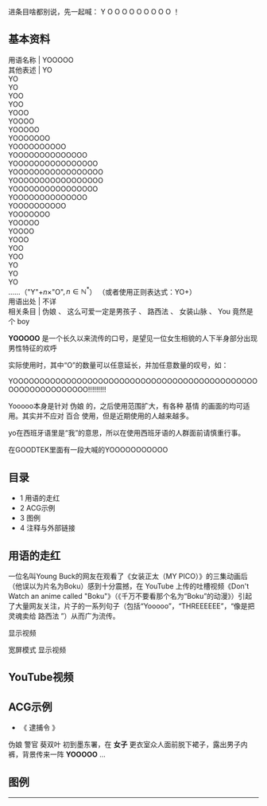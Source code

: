 进条目啥都别说，先一起喊：  Y  O  O  O  O  O  O  O  O  O  ！

**基本资料**  
---  
用语名称  |  YOOOOO   
其他表述  |  YO   
YO  
YO  
YOO  
YOO  
YOOO  
YOOOO  
YOOOOO  
YOOOOOOO  
YOOOOOOOOOO  
YOOOOOOOOOOOOOO  
YOOOOOOOOOOOOOOOO  
YOOOOOOOOOOOOOOOOO  
YOOOOOOOOOOOOOOOOO  
YOOOOOOOOOOOOOOOO  
YOOOOOOOOOOOOOO  
YOOOOOOOOOO  
YOOOOOOO  
YOOOOO  
YOOOO  
YOOO  
YOO  
YOO  
YO  
YO  
YO  
……（"Y"$+ n ×$"O"$, n ∈ \mathbb{N}^*$）  （或者使用正则表达式：YO+）  
用语出处  |  不详   
相关条目  |  伪娘  、  这么可爱一定是男孩子  、  路西法  、  女装山脉  、  You 竟然是个 boy   
  
**YOOOOO** 是一个长久以来流传的口号，是望见一位女生相貌的人下半身部分出现男性特征的欢呼

实际使用时，其中“O”的数量可以任意延长，并加任意数量的叹号，如：

YOOOOOOOOOOOOOOOOOOOOOOOOOOOOOOOOOOOOOOOOOOOOOOOOOOOOOOOOOOOOO!!!!!!!!!

Yooooo本身是针对  伪娘  的，之后使用范围扩大，有各种  基情  的画面的均可适用。其实并不应对  百合  使用，但是近期使用的人越来越多。

yo在西班牙语里是“我”的意思，所以在使用西班牙语的人群面前请慎重行事。

在GOODTEK里面有一段大喊的YOOOOOOOOOOO

##  目录

  * 1  用语的走红 
  * 2  ACG示例 
  * 3  图例 
  * 4  注释与外部链接 

##  用语的走红

一位名叫Young Buck的网友在观看了《女装正太（MY PICO）》的三集动画后（他误以为片名为Boku）感到十分震撼，在  YouTube
上传的吐槽视频《Don't Watch an anime called
"Boku"》（《千万不要看那个名为“Boku”的动漫》）引起了大量网友关注，片子的一系列句子（包括“Yooooo”，“THREEEEEE”，“像是把灵魂卖给
路西法  ”）从而广为流传。

显示视频

宽屏模式  显示视频

YouTube视频  
---  
  
##  ACG示例

  * 《  逮捕令  》 

伪娘  警官  葵双叶  初到墨东署，在 **女子** 更衣室众人面前脱下裙子，露出男子内裤，背景传来一阵 **YOOOOO** ...

##  图例  
  
---  
  